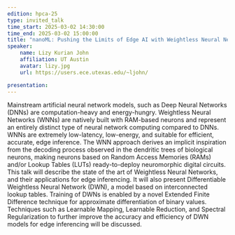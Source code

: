 ```yaml
---
edition: hpca-25
type: invited_talk
time_start: 2025-03-02 14:30:00
time_end: 2025-03-02 15:00:00
title: "nanoML: Pushing the Limits of Edge AI with Weightless Neural Networks"
speaker:
    name: Lizy Kurian John 
    affiliation: UT Austin
    avatar: lizy.jpg  
    url: https://users.ece.utexas.edu/~ljohn/

presentation: 
---
```

Mainstream artificial neural network models, such as Deep Neural Networks (DNNs) are computation-heavy and energy-hungry.  Weightless Neural Networks (WNNs) are natively built with RAM-based neurons and represent an entirely distinct type of neural network computing compared to DNNs. WNNs are extremely low-latency, low-energy, and suitable for efficient, accurate,  edge inference. The WNN approach derives an implicit inspiration from the decoding process observed in the dendritic trees of biological neurons, making neurons based on Random Access Memories (RAMs) and/or Lookup Tables (LUTs) ready-to-deploy neuromorphic digital circuits. This talk will describe the state of the art of Weightless Neural Networks, and their applications for edge inferencing. It will also present Differentiable Weightless Neural Network (DWN), a model based on interconnected lookup tables. Training of DWNs is enabled by a novel Extended Finite Difference technique for approximate differentiation of binary values. Techniques such as Learnable Mapping, Learnable Reduction, and Spectral Regularization to further improve the accuracy and efficiency of DWN models for edge inferencing will be discussed.
